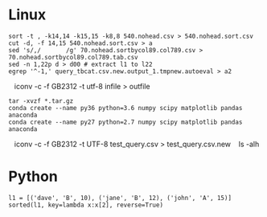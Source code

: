 # Linux

    sort -t , -k14,14 -k15,15 -k8,8 540.nohead.csv > 540.nohead.sort.csv
    cut -d, -f 14,15 540.nohead.sort.csv > a
    sed 's/,/       /g' 70.nohead.sortbycol89.col789.csv > 70.nohead.sortbycol89.col789.tab.csv    
    sed -n 1,22p d > d00 # extract l1 to l22
    egrep '^-1,' query_tbcat.csv.new.output_1.tmpnew.autoeval > a2
    
    
    iconv -c -f GB2312 -t utf-8 infile > outfile
    
    
    tar -xvzf *.tar.gz
    conda create --name py36 python=3.6 numpy scipy matplotlib pandas anaconda
    conda create --name py27 python=2.7 numpy scipy matplotlib pandas anaconda
    iconv -c -f GB2312 -t UTF-8 test_query.csv > test_query.csv.new
    ls -alh

# Python

```
l1 = [('dave', 'B', 10), ('jane', 'B', 12), ('john', 'A', 15)]
sorted(l1, key=lambda x:x[2], reverse=True)
```

